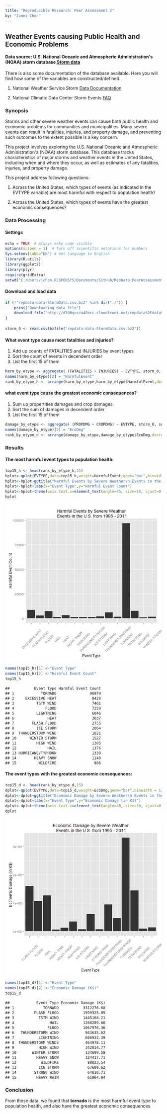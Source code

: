 ```yaml
---
title: "Reproducible Research: Peer Assessment 2"
by: "James Chen"
---
```


## Weather Events causing Public Health and Economic Problems

#### Data source: U.S. National Oceanic and Atmospheric Administration's (NOAA) storm database [Storm data](https://d396qusza40orc.cloudfront.net/repdata%2Fdata%2FStormData.csv.bz2)
There is also some documentation of the database available. Here you will find how some of the variables are constructed/defined.

1. National Weather Service Storm [Data Documentation](https://d396qusza40orc.cloudfront.net/repdata%2Fpeer2_doc%2Fpd01016005curr.pdf)

2. National Climatic Data Center Storm Events [FAQ](https://d396qusza40orc.cloudfront.net/repdata%2Fpeer2_doc%2FNCDC%20Storm%20Events-FAQ%20Page.pdf)

### Synopsis
Storms and other severe weather events can cause both public health and economic problems for communities and municipalities. Many severe events can result in fatalities, injuries, and property damage, and preventing such outcomes to the extent possible is a key concern.

This project involves exploring the U.S. National Oceanic and Atmospheric Administration's (NOAA) storm database. This database tracks characteristics of major storms and weather events in the United States, including when and where they occur, as well as estimates of any fatalities, injuries, and property damage.

This project address following questions:

1. Across the United States, which types of events (as indicated in the EVTYPE variable) are most harmful with respect to population health?

2. Across the United States, which types of events have the greatest economic consequences?

### Data Processing
#### Settings


```r
echo = TRUE  # Always make code visible
options(scipen = 1)  # Turn off scientific notations for numbers
Sys.setenv(LANG="EN") # Set language to English
library(R.utils)
library(ggplot2)
library(plyr)
require(gridExtra)
setwd("C:/Users/jchen.RESPONSYS/Documents/GitHub/RepData_PeerAssessment2")
```

#### Download and load data

```r
if (!"repdata-data-StormData.csv.bz2" %in% dir("./")) {
    print("Downloading data file")
    download.file("http://d396qusza40orc.cloudfront.net/repdata%2Fdata%2FStormData.csv.bz2", destfile = "repdata-data-StormData.csv.bz2")
}

storm_0 <- read.csv(bzfile("repdata-data-StormData.csv.bz2"))
```

#### What event type cause most fatalities and injuries?
1. Add up counts of FATALITIES and INJURIES by event types
2. Sort the count of events in decendent order
3. List the first 15 of them


```r
harm_by_etype <- aggregate( (FATALITIES + INJURIES) ~ EVTYPE, storm_0, sum)
names(harm_by_etype)[2] = "HarmfulEvent"
rank_by_etype_h <- arrange(harm_by_etype,harm_by_etype$HarmfulEvent,decreasing=T)
```
#### what event type cause the greatest economic consequences?
1. Sum up propertities damages and crop damages
2. Sort the sum of damages in decendent order
3. List the first 15 of them


```r
damage_by_etype <- aggregate( (PROPDMG + CROPDMG) ~ EVTYPE, storm_0, sum)
names(damage_by_etype)[2] = "EcoDmg"
rank_by_etype_d <- arrange(damage_by_etype,damage_by_etype$EcoDmg,decreasing=T)
```

### Results
#### The most harmful event types to population health:

```r
top15_h <- head(rank_by_etype_h,15)
hplot<-qplot(EVTYPE,data=top15_h,weight=HarmfulEvent,geom="bar",binwidth = 1)
hplot<-hplot+ggtitle("Harmful Events by Severe Weather\n Events in the U.S. from 1995 - 2011")
hplot<-hplot+labs(x="Event Type",y="Harmful Event Count")
hplot<-hplot+theme(axis.text.x=element_text(angle=45, size=10, vjust=0.5))
hplot
```

![plot of chunk unnamed-chunk-5](figure/unnamed-chunk-5-1.png) 

```r
names(top15_h)[1] <-"Event Type"
names(top15_h)[2] <-"Harmful Event Count"
top15_h
```

```
##           Event Type Harmful Event Count
## 1            TORNADO               96979
## 2     EXCESSIVE HEAT                8428
## 3          TSTM WIND                7461
## 4              FLOOD                7259
## 5          LIGHTNING                6046
## 6               HEAT                3037
## 7        FLASH FLOOD                2755
## 8          ICE STORM                2064
## 9  THUNDERSTORM WIND                1621
## 10      WINTER STORM                1527
## 11         HIGH WIND                1385
## 12              HAIL                1376
## 13 HURRICANE/TYPHOON                1339
## 14        HEAVY SNOW                1148
## 15          WILDFIRE                 986
```

#### The event types with the greatest economic consequences:

```r
top15_d <- head(rank_by_etype_d,15)
dplot<-qplot(EVTYPE,data=top15_d,weight=EcoDmg,geom="bar",binwidth = 1)
dplot<-dplot+ggtitle("Economic Damage by Severe Weather\n Events in the U.S. from 1995 - 2011")
dplot<-dplot+labs(x="Event Type",y="Economic Damage (in K$)")
dplot<-dplot+theme(axis.text.x=element_text(angle=45, size=10, vjust=0.5))
dplot
```

![plot of chunk unnamed-chunk-6](figure/unnamed-chunk-6-1.png) 

```r
names(top15_d)[1] <-"Event Type"
names(top15_d)[2] <-"Economic Damage (K$)"
top15_d
```

```
##            Event Type Economic Damage (K$)
## 1             TORNADO           3312276.68
## 2         FLASH FLOOD           1599325.05
## 3           TSTM WIND           1445168.21
## 4                HAIL           1268289.66
## 5               FLOOD           1067976.36
## 6   THUNDERSTORM WIND            943635.62
## 7           LIGHTNING            606932.39
## 8  THUNDERSTORM WINDS            464978.11
## 9           HIGH WIND            342014.77
## 10       WINTER STORM            134699.58
## 11         HEAVY SNOW            124417.71
## 12           WILDFIRE             88823.54
## 13          ICE STORM             67689.62
## 14        STRONG WIND             64610.71
## 15         HEAVY RAIN             61964.94
```
### Conclusion  
From these data, we found that **tornado** is the most harmful event type to population health, and also have the greatest economic consequences.
